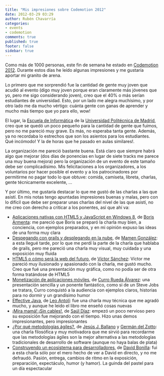 ```yaml
---
title: "Mis impresiones sobre Codemotion 2012"
date: 2012-03-29 03:29
author: Rubén Chavarría
categories: 
- events
- codemotion
comments: true
published: true
footer: false
sidebar: true
---
```


Como más de 1000 personas, este fin de semana he estado en 
[Codemotion 2012](http://codemotion.es). Durante estos días he leído algunas 
impresiones y me gustaría aportar mi granito de arena.

Lo primero que me sorprendió fue la cantidad de gente muy joven que acudió al 
evento (digo muy joven porque eran claramente más jóvenes que yo, pero me sigo 
considerando joven), creo que el 40% o más serían estudiantes de universidad. 
Esto, por un lado me alegra muchísimo, y por otro lado me da mucho vértigo: 
cuánta gente con ganas de aprender y mucho más tiempo que yo para ello, wow!

<!-- more -->

El lugar, la [Escuela de Informática](http://www.eui.upm.es) de la 
[Universidad Politécnica de Madrid](http://www.upm.es/), creo que se quedó un 
poco pequeño para la cantidad de gente que fuimos, pero no me pareció muy
grave. Es más, no esperaba tanta gente. Además, ya no recordaba lo estrechos 
que son los asientos para los estudiantes. Qué incómodo! Y la de horas que he 
pasado en aulas similares!.

La organización me pareció bastante buena. Está claro que siempre habrá algo 
que mejorar (dos días de ponencias en lugar de siete tracks me parece una muy 
buena mejora) pero la organización de un evento de este tamaño debe ser 
complicadísimo. Mis felicitaciones a los organizadores, a los voluntarios por 
hacer posible el evento y a los patrocinadores por permitirme no pagar todo lo 
que obtuve: comida, camiseta, libreta, charlas, gente técnicamente 
excelente, ...

Y por último, me gustaría destacar lo que me gustó de las charlas a las que 
asistí. En mis notas tengo apuntadas impresiones buenas y malas, pero con lo 
difícil que debe ser preparar unas charlas del nivel de las que asistí, no me 
creo con derecho a criticar a los ponentes, así que ahí va:

- [Aplicaciones nativas con HTML5 y JavaScript en Windows 8](http://codemotion.es/talks#t991),
de [Boris Armenta](http://twitter.com/@borisarm): me pareció que Boris se 
preparó la charla muy bien, a conciencia, con ejemplos preparados, y en mi 
opinión expuso las ideas de una forma muy clara
- [Despegando con grails y desplegando en la nube](http://codemotion.es/talks#t82),
de [Mamen González](http://twitter.com/@gmamenl): a esta llegué tarde, por lo 
que me perdí la parte de la charla que hablaba de grails, pero me pareció 
una charla muy visual, muy cuidada y una exposición muy fluida
- [HTML5 o cómo será la web del futuro](http://codemotion.es/talks#t999), de 
[Víctor Sánchez](http://twitter.com/@VictorSanchez): Víctor me pareció muy 
ilusionado y apasionado con la charla, me gustó mucho. Creo que fué una 
presentación muy gráfica, como no podía ser de otra forma tratándose de HTML5
- [Monetización de aplicaciones móviles](http://codemotion.es/talks#t188), de 
[Curro Rueda Álvarez](http://es.linkedin.com/in/currorueda): una presentación 
sencilla y un ponente fantástico, como si de un Steve Jobs se tratara, 
Curro conquistó a la audiencia con ejemplos claros, historias para no dormir 
y un grandísimo humor
- [Effective Java](http://codemotion.es/talks#t93), de 
[Leo Antolí](http://twitter.com/@lantoli): fue una charla muy técnica que me 
agradó mucho, y aunque he leido el libro me enseñó cosas nuevas
- [¡Mira mamá! ¡Sin cables!](http://codemotion.es/talks#t139), de 
[Saúl Díaz](http://twitter.com/@sefford): empezó un poco nervioso pero su 
exposición fue mejorando con el tiempo. Hizo unas demos impresionantes, pero 
impresionantes
- [¿Por qué metodologías ágiles?](http://codemotion.es/talks#t6), de 
[Jesús J. Ballano](http://twitter.com/@jjballano) y 
[Germán del Zotto](https://twitter.com/#!/1uptalent): una charla filosófica y 
muy motivadora que me sirvió para recordarme que las metodologías ágiles son 
la mejor alternativa a las metodologías tradicionales de desarrollo de 
software (aunque no haya balas de plata)
- [Construyendo un ecosistema para desarrolladores](http://codemotion.es/talks#t229), 
de [David Bonilla](http://twitter.com/@david_bonilla): fui a esta charla sólo 
por el mero hecho de ver a David en directo, y no me defraudó. Pasión, 
entrega, cambios de ritmo en la exposición, preparación, expectáculo, humor 
(y hamor). La guinda del pastel para un día espectacular
